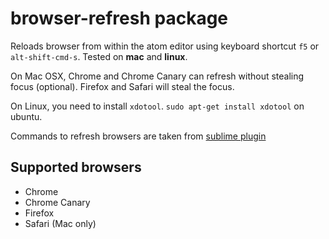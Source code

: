 # browser-refresh package

Reloads browser from within the atom editor using keyboard shortcut `f5` or `alt-shift-cmd-s`. Tested on **mac** and **linux**.

On Mac OSX, Chrome and Chrome Canary can refresh without stealing focus (optional). Firefox and Safari will steal the focus.

On Linux, you need to install `xdotool`. `sudo apt-get install xdotool` on ubuntu.

Commands to refresh browsers are taken from [sublime plugin](https://github.com/gcollazo/BrowserRefresh-Sublime)

## Supported browsers

- Chrome
- Chrome Canary
- Firefox
- Safari (Mac only)
